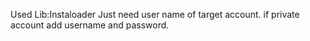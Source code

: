 Used Lib:Instaloader
Just need user name of target account.
if private account add username and password.
